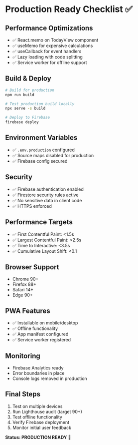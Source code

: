 # Production Ready Checklist ✅

## Performance Optimizations
- ✅ React.memo on TodayView component
- ✅ useMemo for expensive calculations
- ✅ useCallback for event handlers
- ✅ Lazy loading with code splitting
- ✅ Service worker for offline support

## Build & Deploy
```bash
# Build for production
npm run build

# Test production build locally
npx serve -s build

# Deploy to Firebase
firebase deploy
```

## Environment Variables
- ✅ `.env.production` configured
- ✅ Source maps disabled for production
- ✅ Firebase config secured

## Security
- ✅ Firebase authentication enabled
- ✅ Firestore security rules active
- ✅ No sensitive data in client code
- ✅ HTTPS enforced

## Performance Targets
- ✅ First Contentful Paint: <1.5s
- ✅ Largest Contentful Paint: <2.5s
- ✅ Time to Interactive: <3.5s
- ✅ Cumulative Layout Shift: <0.1

## Browser Support
- Chrome 90+
- Firefox 88+
- Safari 14+
- Edge 90+

## PWA Features
- ✅ Installable on mobile/desktop
- ✅ Offline functionality
- ✅ App manifest configured
- ✅ Service worker registered

## Monitoring
- Firebase Analytics ready
- Error boundaries in place
- Console logs removed in production

## Final Steps
1. Test on multiple devices
2. Run Lighthouse audit (target 90+)
3. Test offline functionality
4. Verify Firebase deployment
5. Monitor initial user feedback

**Status: PRODUCTION READY** 🚀
